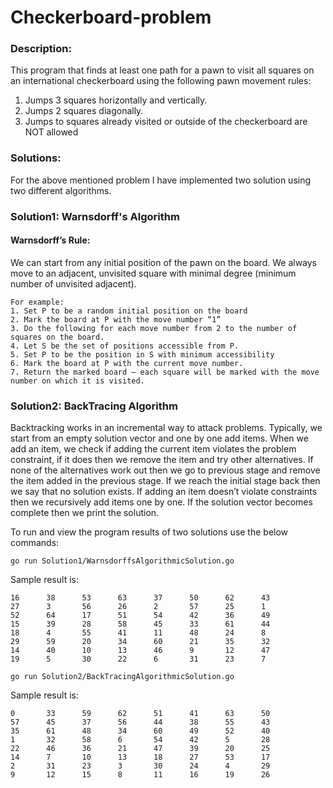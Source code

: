 # Checkerboard-problem

### Description:
This program that finds at least one path for a pawn to visit all squares on an international checkerboard using the following pawn movement rules:

1) Jumps 3 squares horizontally and vertically.
2) Jumps 2 squares diagonally.
3) Jumps to squares already visited or outside of the checkerboard are NOT allowed

### Solutions:
For the above mentioned problem I have implemented two solution using two different algorithms.
### Solution1: Warnsdorff's Algorithm
#### Warnsdorff’s Rule:
We can start from any initial position of the pawn on the board.
We always move to an adjacent, unvisited square with minimal degree (minimum number of unvisited adjacent).

````
For example:
1. Set P to be a random initial position on the board
2. Mark the board at P with the move number “1”
3. Do the following for each move number from 2 to the number of squares on the board.
4. Let S be the set of positions accessible from P.
5. Set P to be the position in S with minimum accessibility
6. Mark the board at P with the current move number.
7. Return the marked board — each square will be marked with the move number on which it is visited.
````


### Solution2: BackTracing Algorithm
Backtracking works in an incremental way to attack problems. Typically, we start from an empty solution vector and 
one by one add items. When we add an item, we check if adding the current item violates the problem constraint, if 
it does then we remove the item and try other alternatives. If none of the alternatives work out then we go to 
previous stage and remove the item added in the previous stage. If we reach the initial stage back then we say that 
no solution exists. If adding an item doesn’t violate constraints then we recursively add items one by one. If the 
solution vector becomes complete then we print the solution.



To run and view the program results of two solutions use the below commands:

````
go run Solution1/WarnsdorffsAlgorithmicSolution.go
````

Sample result is: 
````
16      38      53      63      37      50      62      43      
27      3       56      26      2       57      25      1       
52      64      17      51      54      42      36      49      
15      39      28      58      45      33      61      44      
18      4       55      41      11      48      24      8       
29      59      20      34      60      21      35      32      
14      40      10      13      46      9       12      47      
19      5       30      22      6       31      23      7  
````

```
go run Solution2/BackTracingAlgorithmicSolution.go
```

Sample result is: 
````
0       33      59      62      51      41      63      50      
57      45      37      56      44      38      55      43      
35      61      48      34      60      49      52      40      
1       32      58      6       54      42      5       28      
22      46      36      21      47      39      20      25      
14      7       10      13      18      27      53      17      
2       31      23      3       30      24      4       29      
9       12      15      8       11      16      19      26    
````